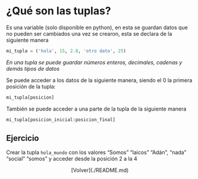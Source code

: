 # ¿Qué son las tuplas?

Es una variable (solo disponible en python), en esta se guardan datos que no pueden ser cambiados una vez se crearon, esta se declara de la siguiente manera 

```python
mi_tupla = ('hola', 15, 2.8, 'otro dato', 25)
```

_En una tupla se puede guardar números enteros, decimales, cadenas y demás tipos de datos_

Se puede acceder a los datos de la siguiente manera, siendo el 0 la primera posición de la tupla:

```python
mi_tupla[posicion]
```

También se puede acceder a una parte de la tupla de la siguiente manera

```python
mi_tupla[posicion_inicial:posicion_final]
```

## Ejercicio

Crear la tupla `hola_mundo` con los valores “Somos” “laicos”  “Adán”, “nada” “social” “somos” y acceder desde la posición 2 a la 4


<p style="text-align: center;">
[Volver](./README.md)
</p>